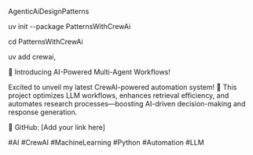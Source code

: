 AgenticAiDesignPatterns

uv init --package PatternsWithCrewAi

cd PatternsWithCrewAi

uv add crewai,


🚀 Introducing AI-Powered Multi-Agent Workflows!

Excited to unveil my latest CrewAI-powered automation system! 🚀 This project optimizes LLM workflows, enhances retrieval efficiency, and automates research processes—boosting AI-driven decision-making and response generation.

🔗 GitHub: [Add your link here]

#AI #CrewAI #MachineLearning #Python #Automation #LLM
